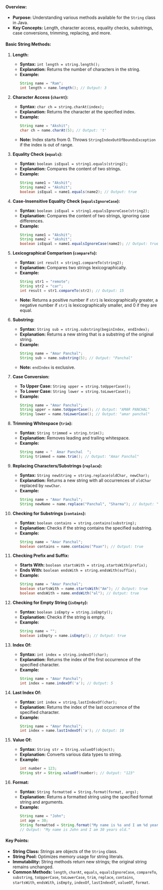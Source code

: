 

#### **Overview:**

- **Purpose:** Understanding various methods available for the `String` class in Java.
- **Key Concepts:** Length, character access, equality checks, substrings, case conversions, trimming, replacing, and more.

#### **Basic String Methods:**

1. **Length:**
   - **Syntax:** `int length = string.length();`
   - **Explanation:** Returns the number of characters in the string.
   - **Example:**
     ```java
     String name = "Ram";
     int length = name.length(); // Output: 3
     ```

2. **Character Access (`charAt`):**
   - **Syntax:** `char ch = string.charAt(index);`
   - **Explanation:** Returns the character at the specified index.
   - **Example:**
     ```java
     String name = "Akshit";
     char ch = name.charAt(5); // Output: 't'
     ```
   - **Note:** Index starts from 0. Throws `StringIndexOutOfBoundsException` if the index is out of range.

3. **Equality Check (`equals`):**
   - **Syntax:** `boolean isEqual = string1.equals(string2);`
   - **Explanation:** Compares the content of two strings.
   - **Example:**
     ```java
     String name1 = "Akshit";
     String name2 = "Akshit";
     boolean isEqual = name1.equals(name2); // Output: true
     ```

4. **Case-Insensitive Equality Check (`equalsIgnoreCase`):**
   - **Syntax:** `boolean isEqual = string1.equalsIgnoreCase(string2);`
   - **Explanation:** Compares the content of two strings, ignoring case differences.
   - **Example:**
     ```java
     String name1 = "Akshit";
     String name2 = "akshit";
     boolean isEqual = name1.equalsIgnoreCase(name2); // Output: true
     ```

5. **Lexicographical Comparison (`compareTo`):**
   - **Syntax:** `int result = string1.compareTo(string2);`
   - **Explanation:** Compares two strings lexicographically.
   - **Example:**
     ```java
     String str1 = "remote";
     String str2 = "car";
     int result = str1.compareTo(str2); // Output: 15
     ```
   - **Note:** Returns a positive number if `str1` is lexicographically greater, a negative number if `str1` is lexicographically smaller, and 0 if they are equal.

6. **Substring:**
   - **Syntax:** `String sub = string.substring(beginIndex, endIndex);`
   - **Explanation:** Returns a new string that is a substring of the original string.
   - **Example:**
     ```java
     String name = "Amar Panchal";
     String sub = name.substring(5); // Output: "Panchal"
     ```
   - **Note:** `endIndex` is exclusive.

7. **Case Conversion:**
   - **To Upper Case:** `String upper = string.toUpperCase();`
   - **To Lower Case:** `String lower = string.toLowerCase();`
   - **Example:**
     ```java
     String name = "Amar Panchal";
     String upper = name.toUpperCase(); // Output: "AMAR PANCHAL"
     String lower = name.toLowerCase(); // Output: "amar panchal"
     ```

8. **Trimming Whitespace (`trim`):**
   - **Syntax:** `String trimmed = string.trim();`
   - **Explanation:** Removes leading and trailing whitespace.
   - **Example:**
     ```java
     String name = "  Amar Panchal  ";
     String trimmed = name.trim(); // Output: "Amar Panchal"
     ```

9. **Replacing Characters/Substrings (`replace`):**
   - **Syntax:** `String newString = string.replace(oldChar, newChar);`
   - **Explanation:** Returns a new string with all occurrences of `oldChar` replaced by `newChar`.
   - **Example:**
     ```java
     String name = "Amar Panchal";
     String newName = name.replace("Panchal", "Sharma"); // Output: "Amar Sharma"
     ```

10. **Checking for Substrings (`contains`):**
    - **Syntax:** `boolean contains = string.contains(substring);`
    - **Explanation:** Checks if the string contains the specified substring.
    - **Example:**
      ```java
      String name = "Amar Panchal";
      boolean contains = name.contains("Paan"); // Output: true
      ```

11. **Checking Prefix and Suffix:**
    - **Starts With:** `boolean startsWith = string.startsWith(prefix);`
    - **Ends With:** `boolean endsWith = string.endsWith(suffix);`
    - **Example:**
      ```java
      String name = "Amar Panchal";
      boolean startsWith = name.startsWith("Am"); // Output: true
      boolean endsWith = name.endsWith("al"); // Output: true
      ```

12. **Checking for Empty String (`isEmpty`):**
    - **Syntax:** `boolean isEmpty = string.isEmpty();`
    - **Explanation:** Checks if the string is empty.
    - **Example:**
      ```java
      String name = "";
      boolean isEmpty = name.isEmpty(); // Output: true
      ```

13. **Index Of:**
    - **Syntax:** `int index = string.indexOf(char);`
    - **Explanation:** Returns the index of the first occurrence of the specified character.
    - **Example:**
      ```java
      String name = "Amar Panchal";
      int index = name.indexOf('a'); // Output: 5
      ```

14. **Last Index Of:**
    - **Syntax:** `int index = string.lastIndexOf(char);`
    - **Explanation:** Returns the index of the last occurrence of the specified character.
    - **Example:**
      ```java
      String name = "Amar Panchal";
      int index = name.lastIndexOf('a'); // Output: 10
      ```

15. **Value Of:**
    - **Syntax:** `String str = String.valueOf(object);`
    - **Explanation:** Converts various data types to string.
    - **Example:**
      ```java
      int number = 123;
      String str = String.valueOf(number); // Output: "123"
      ```

16. **Format:**
    - **Syntax:** `String formatted = String.format(format, args);`
    - **Explanation:** Returns a formatted string using the specified format string and arguments.
    - **Example:**
      ```java
      String name = "John";
      int age = 30;
      String formatted = String.format("My name is %s and I am %d years old.", name, age);
      // Output: "My name is John and I am 30 years old."
      ```

#### **Key Points:**

- **String Class:** Strings are objects of the `String` class.
- **String Pool:** Optimizes memory usage for string literals.
- **Immutability:** String methods return new strings; the original string remains unchanged.
- **Common Methods:** `length`, `charAt`, `equals`, `equalsIgnoreCase`, `compareTo`, `substring`, `toUpperCase`, `toLowerCase`, `trim`, `replace`, `contains`, `startsWith`, `endsWith`, `isEmpty`, `indexOf`, `lastIndexOf`, `valueOf`, `format`.

